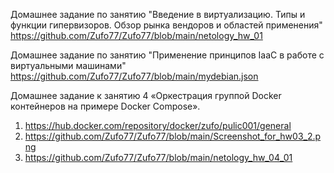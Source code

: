 Домашнее задание по занятию "Введение в виртуализацию. Типы и функции гипервизоров. Обзор рынка вендоров и областей применения"
https://github.com/Zufo77/Zufo77/blob/main/netology_hw_01


Домашнее задание по занятию "Применение принципов IaaC в работе с виртуальными машинами"
https://github.com/Zufo77/Zufo77/blob/main/mydebian.json


Домашнее задание к занятию 4 «Оркестрация группой Docker контейнеров на примере Docker Compose».

1. https://hub.docker.com/repository/docker/zufo/pulic001/general
2. https://github.com/Zufo77/Zufo77/blob/main/Screenshot_for_hw03_2.png
3. https://github.com/Zufo77/Zufo77/blob/main/netology_hw_04_01

